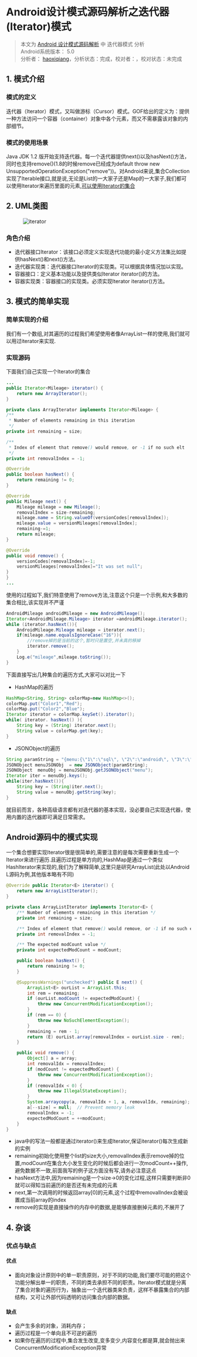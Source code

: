 # Android设计模式源码解析之迭代器(Iterator)模式

> 本文为 [Android 设计模式源码解析](https://github.com/simple-android-framework-exchange/android_design_patterns_analysis) 中 迭代器模式 分析  
> Android系统版本： 5.0        
> 分析者： [haoxiqiang](https://github.com/Haoxiqiang)，分析状态：完成，校对者：，校对状态：未完成

## 1. 模式介绍
### 模式的定义

迭代器（Iterator）模式，又叫做游标（Cursor）模式。GOF给出的定义为：提供一种方法访问一个容器（container）对象中各个元素，而又不需暴露该对象的内部细节。

### 模式的使用场景

Java JDK 1.2 版开始支持迭代器。每一个迭代器提供next()以及hasNext()方法，同时也支持remove()(1.8的时候remove已经成为default throw new UnsupportedOperationException("remove"))。对Android来说,集合Collection实现了Iterable接口,就是说,无论是List的一大家子还是Map的一大家子,我们都可以使用Iterator来遍历里面的元素,[可以使用Iterator的集合](http://docs.oracle.com/javase/8/docs/api/java/util/package-tree.html)      

## 2. UML类图
　　　
![iterator](images/Iterator_UML_class_diagram.svg.png)   

### 角色介绍

* 迭代器接口Iterator：该接口必须定义实现迭代功能的最小定义方法集比如提供hasNext()和next()方法。
* 迭代器实现类：迭代器接口Iterator的实现类。可以根据具体情况加以实现。
* 容器接口：定义基本功能以及提供类似Iterator iterator()的方法。
* 容器实现类：容器接口的实现类。必须实现Iterator iterator()方法。


## 3. 模式的简单实现

###  简单实现的介绍

我们有一个数组,对其遍历的过程我们希望使用者像ArrayList一样的使用,我们就可以用过iterator来实现.

### 实现源码

下面我们自己实现一个Iterator的集合

```java
...
public Iterator<Mileage> iterator() {
    return new ArrayIterator();
}

private class ArrayIterator implements Iterator<Mileage> {
/**
 * Number of elements remaining in this iteration
 */
private int remaining = size;

/**
 * Index of element that remove() would remove, or -1 if no such elt
 */
private int removalIndex = -1;

@Override
public boolean hasNext() {
    return remaining != 0;
}

@Override
public Mileage next() {
    Mileage mileage = new Mileage();
    removalIndex = size-remaining;
    mileage.name = String.valueOf(versionCodes[removalIndex]);
    mileage.value = versionMileages[removalIndex];
    remaining-=1;
    return mileage;
}

@Override
public void remove() {
    versionCodes[removalIndex]=-1;
    versionMileages[removalIndex]="It was set null";
}
}
...
```
使用的过程如下,我们特意使用了remove方法,注意这个只是一个示例,和大多数的集合相比,该实现并不严谨

```java
AndroidMileage androidMileage = new AndroidMileage();
Iterator<AndroidMileage.Mileage> iterator =androidMileage.iterator();
while (iterator.hasNext()){
    AndroidMileage.Mileage mileage = iterator.next();
    if(mileage.name.equalsIgnoreCase("16")){
    	//remove掉的是当前的这个,暂时只是置空,并未真的移掉
        iterator.remove();
    }
    Log.e("mileage",mileage.toString());
}
```

下面直接写出几种集合的遍历方式,大家可以对比一下

*  HashMap的遍历
```java
HashMap<String, String> colorMap=new HashMap<>();
colorMap.put("Color1","Red");
colorMap.put("Color2","Blue");
Iterator iterator = colorMap.keySet().iterator();
while( iterator. hasNext() ){
    String key = (String) iterator.next();
    String value = colorMap.get(key);
}
```       
* JSONObject的遍历
```java
String paramString = "{menu:{\"1\":\"sql\", \"2\":\"android\", \"3\":\"mvc\"}}";
JSONObject menuJSONObj  = new JSONObject(paramString);
JSONObject  menuObj = menuJSONObj.getJSONObject("menu");
Iterator iter = menuObj.keys();
while(iter.hasNext()){
    String key = (String)iter.next();
    String value = menuObj.getString(key);
}
```      
就目前而言，各种高级语言都有对迭代器的基本实现，没必要自己实现迭代器，使用内置的迭代器即可满足日常需求。         

## Android源码中的模式实现

一个集合想要实现Iterator很是很简单的,需要注意的是每次需要重新生成一个Iterator来进行遍历.且遍历过程是单方向的,HashMap是通过一个类似HashIterator来实现的,我们为了解释简单,这里只是研究ArrayList(此处以Android L源码为例,其他版本略有不同)

```java
@Override public Iterator<E> iterator() {
    return new ArrayListIterator();
}

private class ArrayListIterator implements Iterator<E> {
    /** Number of elements remaining in this iteration */
    private int remaining = size;

    /** Index of element that remove() would remove, or -1 if no such elt */
    private int removalIndex = -1;

    /** The expected modCount value */
    private int expectedModCount = modCount;

    public boolean hasNext() {
        return remaining != 0;
    }

    @SuppressWarnings("unchecked") public E next() {
        ArrayList<E> ourList = ArrayList.this;
        int rem = remaining;
        if (ourList.modCount != expectedModCount) {
            throw new ConcurrentModificationException();
        }
        if (rem == 0) {
            throw new NoSuchElementException();
        }
        remaining = rem - 1;
        return (E) ourList.array[removalIndex = ourList.size - rem];
    }

    public void remove() {
        Object[] a = array;
        int removalIdx = removalIndex;
        if (modCount != expectedModCount) {
            throw new ConcurrentModificationException();
        }
        if (removalIdx < 0) {
            throw new IllegalStateException();
        }
        System.arraycopy(a, removalIdx + 1, a, removalIdx, remaining);
        a[--size] = null;  // Prevent memory leak
        removalIndex = -1;
        expectedModCount = ++modCount;
    }
}
```

* java中的写法一般都是通过iterator()来生成Iterator,保证iterator()每次生成新的实例
* remaining初始化使用整个list的size大小,removalIndex表示remove掉的位置,modCount在集合大小发生变化的时候后都会进行一次modCount++操作,避免数据不一致,前面我写的例子这方面没有写,请务必注意这点
* hasNext方法中,因为remaining是一个size->0的变化过程,这样只需要判断非0就可以得知当前遍历的是否还有未完成的元素
* next,第一次调用的时候返回array[0]的元素,这个过程中removalIndex会被设置成当前array的index
* remove的实现是直接操作的内存中的数据,是能够直接删掉元素的,不展开了

## 4. 杂谈
### 优点与缺点

#### 优点  
* 面向对象设计原则中的单一职责原则，对于不同的功能,我们要尽可能的把这个功能分解出单一的职责，不同的类去承担不同的职责。Iterator模式就是分离了集合对象的遍历行为，抽象出一个迭代器类来负责，这样不暴露集合的内部结构，又可让外部代码透明的访问集合内部的数据。

#### 缺点
* 会产生多余的对象，消耗内存；
* 遍历过程是一个单向且不可逆的遍历
* 如果你在遍历的过程中,集合发生改变,变多变少,内容变化都是算,就会抛出来ConcurrentModificationException异常

